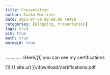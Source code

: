 ```yaml
---
title: Presentation
author: Danko Martinez
date: 2023-07-28 00:00:00 +0400
categories: [Blogging, Presentation]
tags: [cv]
pin: true
math: true
mermaid: true
---
```

.............
[Here][1] you can see my certifications 

[1]:{{ site.url }}/download/certifications.pdf
